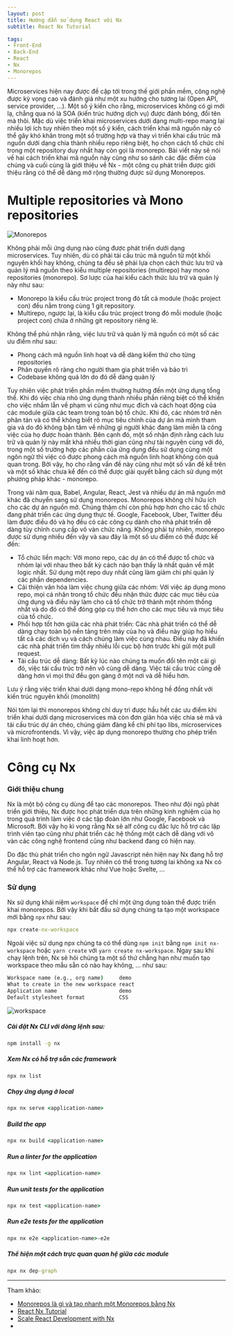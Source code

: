 ```yaml
---
layout: post
title: Hướng dẫn sử dụng React với Nx 
subtitle: React Nx Tutorial

tags:
- Front-End
- Back-End
- React
- Nx
- Monorepos
---
```


Microservices hiện nay được đề cập tới trong thế giới phần mềm, công nghệ được kỳ vọng cao và đánh giá như một xu hướng cho tương lai (Open API, service provider, …). Một số ý kiến cho rằng, microservices không có gì mới lạ, chẳng qua nó là SOA (kiến trúc hướng dịch vụ) được đánh bóng, đổi tên mà thôi. Mặc dù việc triển khai microservices dưới dạng multi-repo mang lại nhiều lợi ích tuy nhiên theo một số ý kiển, cách triển khai mã nguồn này có thể gây khó khăn trong một số trường hợp và thay vì triển khai cấu trúc mã nguồn dưới dạng chia thành nhiều repo riêng biệt, họ chọn cách tổ chức chỉ trong một repository duy nhất hay còn gọi là monorepo. Bài viết này sẽ nói về hai cách triển khai mã nguồn này cũng như so sánh các đặc điểm của chúng và cuối cùng là giới thiệu về Nx - một công cụ phát triển được giới thiệu rằng có thể dễ dàng mở rộng thường được sử dụng Monorepos.

# Multiple repositories và Mono repositories

![Monorepos](https://boxxv.github.io/img/posts/6ed2d04e-dde1-485a-a10c-7dc6d9a887a8.webp "Monorepos")

Không phải mỗi ứng dụng nào cũng được phát triển dưới dạng microservices. Tuy nhiên, dù có phải tái cấu trúc mã nguồn từ một khối nguyên khối hay không, chúng ta đều sẽ phải lựa chọn cách thức lưu trữ và quản lý mã nguồn theo kiểu multiple repositories (multirepo) hay mono repositories (monorepo). Sơ lược của hai kiểu cách thức lưu trữ và quản lý này như sau:
- Monorepo là kiểu cấu trúc project trong đó tất cả module (hoặc project con) đều nằm trong cùng 1 git repository.
- Multirepo, ngược lại, là kiểu cấu trúc project trong đó mỗi module (hoặc project con) chứa ở những git repository riêng lẻ.

Không thể phủ nhận rằng, việc lưu trữ và quản lý mã nguồn có một số các ưu điểm như sau:
- Phong cách mã nguồn linh hoạt và dễ dàng kiểm thử cho từng repositories
- Phân quyền rõ ràng cho người tham gia phát triển và bảo trì
- Codebase không quá lớn do đó dễ dàng quản lý

Tuy nhiên việc phát triển phần mềm thường hướng đến một ứng dụng tổng thể. Khi đó việc chia nhỏ ứng dụng thành nhiều phần riêng biệt có thể khiến cho việc nhầm lẫn về phạm vi cũng như mục đích và cách hoạt động của các module giữa các team trong toàn bộ tổ chức. Khi đó, các nhóm trở nên phân tán và có thể không biết rõ mục tiêu chính của dự án mà mình tham gia và do đó không bận tâm về những gì người khác đang làm miễn là công việc của họ được hoàn thành. Bên cạnh đó, một số nhận định rằng cách lưu trữ và quản lý này mất khá nhiều thời gian cũng như tài nguyên cùng với đó, trong một số trường hợp các phần của ứng dụng đều sử dụng cùng một ngôn ngữ thì việc có được phong cách mã nguồn linh hoạt không còn quá quan trong. Bởi vậy, họ cho rằng vấn đề này cũng như một số vấn đề kể trên và một số khác chưa kể đến có thể được giải quyết bằng cách sử dụng một phương pháp khác - monorepo.

Trong vài năm qua, Babel, Angular, React, Jest và nhiều dự án mã nguồn mở khác đã chuyển sang sử dụng monorepos. Monorepos không chỉ hữu ích cho các dự án nguồn mở. Chúng thậm chí còn phù hợp hơn cho các tổ chức đang phát triển các ứng dụng thực tế. Google, Facebook, Uber, Twitter đều làm được điều đó và họ đều có các công cụ dành cho nhà phát triển dễ dàng tùy chỉnh cung cấp vô vàn chức năng. Không phải tự nhiên, monorepo được sử dụng nhiều đến vậy và sau đây là một số ưu điểm có thể được kể đến:

- Tổ chức liền mạch: Với mono repo, các dự án có thể được tổ chức và nhóm lại với nhau theo bất kỳ cách nào bạn thấy là nhất quán về mặt logic nhất. Sử dụng một repo duy nhất cũng làm giảm chi phí quản lý các phần dependencies.
- Cải thiện văn hóa làm việc chung giữa các nhóm: Với việc áp dụng mono repo, mọi cá nhân trong tổ chức đều nhận thức được các mục tiêu của ứng dụng và điều này làm cho cả tổ chức trở thành một nhóm thống nhất và do đó có thể đóng góp cụ thể hơn cho các mục tiêu và mục tiêu của tổ chức.
- Phối hợp tốt hơn giữa các nhà phát triển: Các nhà phát triển có thể dễ dàng chạy toàn bộ nền tảng trên máy của họ và điều này giúp họ hiểu tất cả các dịch vụ và cách chúng làm việc cùng nhau. Điều này đã khiến các nhà phát triển tìm thấy nhiều lỗi cục bộ hơn trước khi gửi một pull request.
- Tái cấu trúc dễ dàng: Bất kỳ lúc nào chúng ta muốn đổi tên một cái gì đó, việc tái cấu trúc trở nên vô cùng dễ dàng. Việc tái cấu trúc cũng dễ dàng hơn vì mọi thứ đều gọn gàng ở một nơi và dễ hiểu hơn.

Lưu ý rằng việc triển khai dưới dạng mono-repo không hề đồng nhất với kiến trúc nguyên khối (monolith)

Nói tóm lại thì monorepos không chỉ duy trì được hầu hết các ưu điểm khi triển khai dưới dạng microservices mà còn đơn giản hóa việc chia sẻ mã và tái cấu trúc dự án chéo, chúng giảm đáng kể chi phí tạo libs, microservices và microfrontends. Vì vậy, việc áp dụng monorepo thường cho phép triển khai linh hoạt hơn.

# Công cụ Nx

### Giới thiệu chung

Nx là một bộ công cụ dùng để tạo các monorepos. Theo như đội ngũ phát triển giới thiệu, Nx được học phát triển dựa trên những kinh nghiệm của họ trong quá trình làm việc ở các tập đoàn lớn như Google, Facebook và Microsoft. Bởi vậy họ kì vọng rằng Nx sẽ alf công cụ đắc lực hỗ trợ các lập trình viên tạo cũng như phát triển các hệ thống một cách dễ dàng với vô vàn các công nghệ frontend cũng như backend đang có hiện nay.

Do đặc thù phát triển cho ngôn ngữ Javascript nên hiện nay Nx đang hỗ trợ Angular, React và Node.js. Tuy nhiên có thể trong tương lai không xa Nx có thể hỗ trợ các framework khác như Vue hoặc Svelte, ...

### Sử dụng

Nx sử dụng khái niệm `workspace` để chỉ một ứng dụng toàn thể được triển khai monorepos. Bởi vậy khi bắt đầu sử dụng chúng ta tạo một workspace mới bằng `npx` như sau:
```bat
npx create-nx-workspace
```

Ngoài việc sử dụng npx chúng ta có thể dùng `npm init` bằng `npm init nx-workspace` hoặc `yarn create` với `yarn create nx-workspace`. Ngay sau khi chạy lệnh trên, Nx sẽ hỏi chúng ta một số thứ chẳng hạn như muốn tạo workspace theo mẫu sẵn có nào hay không, ... như sau:

```bat
Workspace name (e.g., org name)     demo
What to create in the new workspace react
Application name                    demo
Default stylesheet format           CSS
```

![workspace](https://boxxv.github.io/img/posts/b08a0b55-015a-496f-8cd0-39ca3bcf9b25.png "workspace")

##### Cài đặt Nx CLI với dòng lệnh sau:
```bat
npm install -g nx
```

##### Xem Nx có hỗ trợ sẵn các framework
```bat
npx nx list
```

##### Chạy ứng dụng ở local
```bat
npx nx serve <application-name>
```

##### Build the app
```bat
npx nx build <application-name>
```

##### Run a linter for the application
```bat
npx nx lint <application-name>
```

##### Run unit tests for the application
```bat
npx nx test <application-name>
```

##### Run e2e tests for the application
```bat
npx nx e2e <application-name>-e2e
```

##### Thể hiện một cách trực quan quan hệ giữa các module
```bat
npx nx dep-graph
```

-----
Tham khảo:
- [Monorepos là gì và tạo nhanh một Monorepos bằng Nx](https://viblo.asia/p/monorepos-la-gi-va-tao-nhanh-mot-monorepos-bang-nx-RnB5pWwblPG)
- [React Nx Tutorial](https://nx.dev/react-tutorial/01-create-application)
- [Scale React Development with Nx](https://egghead.io/courses/scale-react-development-with-nx-4038)
- []()
